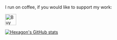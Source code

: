 I run on coffee, if you would like to support my work:

<a href='https://ko-fi.com/C1C7IEEYF' target='_blank'><img height='36' style='border:0px;height:36px;' src='https://storage.ko-fi.com/cdn/kofi3.png?v=3' border='0' alt='Buy Me a Coffee at ko-fi.com' /></a>

[![Hexagon's GitHub stats](https://github-readme-stats.vercel.app/api?username=hexagon&count_private=true&show_icons=true)](https://github.com/anuraghazra/github-readme-stats)
